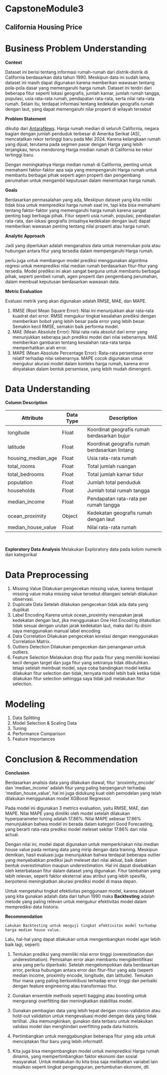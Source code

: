 # CapstoneModule3
## California Housing Price

# Business Problem Understanding
**Context**

Dataset ini berisi tentang informasi rumah-rumah dari distrik-distrik di California berdasarkan data tahun 1990. Meskipun data ini sudah lama, dataset ini masih dapat digunakan karena memberikan wawasan tentang pola-pola dasar yang memengaruhi harga rumah. Dataset ini terdiri dari beberapa fitur seperti lokasi geografis, jumlah kamar, jumlah rumah tangga, populasi, usia rata-rata rumah, pendapatan rata-rata, serta nilai rata-rata rumah. Selain itu, terdapat informasi tentang kedekatan geografis rumah dengan laut, yang dapat memengaruhi nilai properti di wilayah tersebut

**Problem Statement**

dikutip dari [AntaraNews](https://www.antaranews.com/berita/4160796/harga-rumah-di-california-catat-rekor-tertinggi-pada-mei-2024).
Harga rumah median di seluruh California, negara bagian dengan jumlah penduduk terbesar di Amerika Serikat (AS), mencatatkan rekor tertinggi baru pada Mei 2024. Karena kelangkaan rumah yang dijual, terutama pada segmen pasar dengan Harga yang lebih terjangkau, terus mendorong Harga median rumah di California ke rekor tertinggi baru. 

Dengan meningkatnya Harga median rumah di California, penting untuk memahami faktor-faktor apa saja yang mempengaruhi Harga rumah untuk membantu berbagai pihak seperti agen properti dan pengembang perumahan untuk mengambil keputusan dalam menentukan harga rumah.

**Goals**

Berdasarkan permasalahan yang ada, Meskipun dataset yang kita miliki tidak bisa untuk memprediksi harga rumah saat ini, tapi kita bisa memahami tentang faktor-faktor yang memengaruhi harga rumah karena sangat penting bagi berbagai pihak. Fitur seperti usia rumah, populasi, pendapatan rata-rata, dan lokasi geografis (misalnya kedekatan dengan laut) dapat memberikan wawasan penting tentang nilai properti atau harga rumah.

**Analytic Approach**

Jadi yang diperlukan adalah menganalisis data untuk menemukan pola atau hubungan antara fitur yang tersedia dalam mempengaruhi Harga rumah.

perlu juga untuk membangun model prediksi menggunakan algoritma regresi untuk memprediksi nilai median rumah berdasarkan fitur-fitur yang tersedia. Model prediksi ini akan sangat berguna untuk membantu berbagai pihak, seperti pembeli rumah, agen properti dan pengembang perumahan, dalam membuat keputusan berdasarkan wawasan data. 

**Metric Evaluation**

Evaluasi metrik yang akan digunakan adalah RMSE, MAE, dan MAPE.
1. RMSE (Root Mean Square Error): Nilai ini menunjukkan akar rata-rata kuadrat dari error. RMSE mengukur tingkat kesalahan prediksi dengan memberikan bobot yang lebih besar pada error yang lebih besar. Semakin kecil RMSE, semakin baik performa model.
2. MAE (Mean Absolute Error): Nilai rata-rata absolut dari error yang menunjukkan seberapa jauh prediksi model dari nilai sebenarnya. MAE memberikan gambaran tentang kesalahan rata-rata tanpa memperhatikan arah error.
3. MAPE (Mean Absolute Percentage Error): Rata-rata persentase error relatif terhadap nilai sebenarnya. MAPE cocok digunakan untuk mengukur akurasi model dalam konteks harga rumah, karena error dinyatakan dalam bentuk persentase, yang lebih mudah dimengerti.

# Data Understanding
**Column Description**

| **Attribute** | **Data Type** | **Description** |
| --- | --- | --- |
| longitude | Float | Koordinat geografis rumah berdasarkan bujur |
| latitude | Float | Koordinat geografis rumah berdasarkan lintang |
| housing_median_age | Float | Usia rata-rata rumah |
| total_rooms | Float | Total jumlah ruangan |
| total_bedrooms | Float | Total jumlah kamar tidur |
| population | Float | Jumlah total penduduk |
| households | Float | Jumlah total rumah tangga |
| median_income | Float | Pendapatan rata-rata per rumah tangga |
| ocean_proximity | Object | Kedekatan geografis rumah dengan laut |
| median_house_value | Float | Nilai rata-rata rumah |

<br>

**Exploratory Data Analysis**
Melakukan Exploratory data pada kolom numerik dan kategorikal

# Data Preprocessing
1. Missing Value
    Dilakukan pengecekan missing value, karena terdapat missing value maka missing value tersebut ditangani setelah dilakukan observasi.
2. Duplicate Data
    Setelah dilakukan pengecekan tidak ada data yang duplikat
3. Label Encoding
    Karena untuk ocean_proximity merupakan jarak kedekatan dengan laut, jika menggunakan One Hot Encoding  ditakutkan tidak sesuai dengan urutan jarak kedekatan laut, maka dari itu disini saya menggunakan manual label encoding.
4. Data Correlation
    Dilakukan pengecekan korelasi dengan menggunakan Correlation Matrix.
5. Outliers Detection
    Dilakukan pengecekan dan penanganan untuk outliers.
6. Feature Selection
    Melakukan drop fitur pada fitur yang memiliki korelasi kecil dengan target dan juga fitur yang sekiranya tidak dibutuhkan. tetapi setelah membuat model, saya coba bandingkan model ketika dilakukan fitur selection dan tidak, ternyata model lebih baik ketika tidak dilakukan fitur selection sehingga saya tidak jadi melakukan fitur selection.

# Modeling
1. Data Splitting
2. Model Selection & Scaling Data
3. Tuning
4. Performance Comparison
5. Feature Importances

# Conclusion & Recommendation
**Conclusion**

Berdasarkan analisis data yang dilakukan diawal, fitur 'proximity_encode' dan 'median_income' adalah fitur yang paling berpengaruh terhadap 'median_house_value', hal ini juga didukung kuat oleh pemodelan yang telah dilakukan menggunakan model XGBoost Regressor.

Pada model ini digunakan 3 metrics evaluation, yaitu RMSE, MAE, dan MAPE. Nilai MAPE yang dimiliki oleh model setelah dilakukan hyperparameter tuning adalah 17.86%. Nilai MAPE sebesar 17.86% menunjukkan bahwa model ini berada dalam kategori Good Forecasting, yang berarti rata-rata prediksi model meleset sekitar 17.86% dari nilai actual.

Dengan nilai ini, model dapat digunakan untuk memperkirakan nilai median house value pada rentang data yang mirip dengan data training. Meskipun demikian, hasil evaluasi juga menunjukkan bahwa terdapat beberapa outlier yang menyebabkan prediksi jauh meleset dari nilai aktual, baik dalam bentuk overestimation maupun underestimation. Hal ini dapat disebabkan oleh keterbatasan fitur dalam dataset yang digunakan. Fitur tambahan yang lebih relevan, seperti faktor eksternal atau atribut yang lebih spesifik, berpotensi meningkatkan akurasi prediksi model di masa depan.

Untuk mengetahui tingkat efektivitas penggunaan model, karena dataset yang kita gunakan adalah data dari tahun 1990 maka **Backtesting** adalah metode yang paling relevan untuk mengukur efektivitas model dalam memprediksi data historis.

**Recommendation**

    Lakukan Backtesting untuk menguji tingkat efektivitas model terhadap harga median house value.

Lalu, hal-hal yang dapat dilakukan untuk mengembangkan model agar lebih baik lagi, seperti:
1. Tentukan prediksi yang memiliki nilai error tinggi (overestimation dan underestimation). Pemisahan error akan membantu mengidentifikasi area yang perlu diperbaiki. Setelah mengelompokkan data berdasarkan error, periksa hubungan antara error dan fitur-fitur yang ada (seperti median income, proximity encode, longitude, dan latitude). Temukan fitur mana yang paling berkontribusi terhadap error tinggi dan perbaiki dengan feature engineering atau transformasi fitur.

2. Gunakan ensemble methods seperti bagging atau boosting untuk mengurangi overfitting dan meningkatkan stabilitas model.

3. Gunakan pembagian data yang lebih tepat dengan cross-validation atau hold-out validation untuk mengevaluasi model dengan data yang tidak terlihat. Jika memungkinkan, gunakan data terbaru untuk melakukan validasi model dan menghindari overfitting pada data historis.

4. Pertimbangkan untuk menggabungkan beberapa fitur yang ada untuk menciptakan fitur baru yang lebih informatif.

5. Kita juga bisa mengembangkan model untuk memprediksi Harga rumah dinamis, yang mempertimbangkan faktor ekonomi dan sosial masyarakat. Untuk melakukan itu kita bisa saja melibatkan variabel lain misalkan seperti tingkat pengangguran, pertumbuhan ekonomi, dll.
